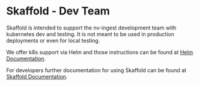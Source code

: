 # Skaffold - Dev Team

Skaffold is intended to support the nv-ingest development team with kubernetes dev and testing. It is not meant to be used in production deployments or even for local testing.

We offer k8s support via Helm and those instructions can be found at [Helm Documentation](../helm/README.md).

For developers further documentation for using Skaffold can be found at [Skaffold Documentation](/docs/docs/user-guide/developer-guide/kubernetes-dev.md).
